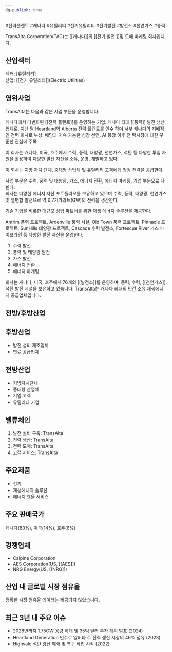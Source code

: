 ```yaml
---
dg-publish: true
---
```

#전력플랜트 #캐나다 #유틸리티 #전기유틸리티 #전기발전 #발전소 #천연가스 #풍력

TransAlta Corporation(TAC)는 [[캐나다]]의 [[전기 발전 ]]및 도매 마케팅 회사입니다.

## 산업섹터

섹터: [[유틸리티]](Utilities)  
산업: [[전기 유틸리티]](Electric Utilities)

## 영위사업

TransAlta는 다음과 같은 사업 부문을 운영합니다:

캐나다에서 다변화된 [[전력 플랜트]]를 운영하는 기업. 캐나다 최대 [[풍력]] 발전 생산업체로, 지난 달 Heartland와 Alberta 전력 플랜트를 인수 하며 서부 캐나다의 지배적인 전력 회사로 부상. 배당과 지속 가능한 성장 선언. AI 등장 이후 전 력시장에 대한 꾸준한 관심에 주목

이 회사는 캐나다, 미국, 호주에서 수력, 풍력, 태양광, 천연가스, 석탄 등 다양한 투입 자원을 활용하여 다양한 발전 자산을 소유, 운영, 개발하고 있다.  

이 회사는 지방 자치 단체, 중대형 산업체 및 유틸리티 고객에게 청정 전력을 공급한다.  
  
사업 부문은 수력, 풍력 및 태양광, 가스, 에너지 전환, 에너지 마케팅, 기업 부문으로 나뉜다.  
회사는 다양한 에너지 자산 포트폴리오를 보유하고 있으며 수력, 풍력, 태양광, 천연가스 및 열병합 발전으로 약 6.7기가와트(GW)의 전력을 생산한다.  
  
기술 기업을 비롯한 대규모 상업 파트너를 위한 재생 에너지 솔루션을 제공한다.  

Antrim 풍력 프로젝트, Ardenville 풍력 시설, Old Town 풍력 프로젝트, Pinnacle 프로젝트, SunHills 태양광 프로젝트, Cascade 수력 발전소, Fortescue River 가스 파이프라인 등 다양한 발전 자산을 운영한다.

1. 수력 발전
2. 풍력 및 태양광 발전
3. 가스 발전
4. 에너지 전환
5. 에너지 마케팅

회사는 캐나다, 미국, 호주에서 76개의 [[발전소]]를 운영하며, 풍력, 수력, [[천연가스]], 석탄 발전 시설을 보유하고 있습니다. TransAlta는 캐나다 최대의 민간 소유 재생에너지 공급업체입니다.

## 전방/후방산업

## 후방산업

- 발전 설비 제조업체
- 연료 공급업체

## 전방산업

- 지방자치단체
- 중대형 산업체
- 기업 고객
- 유틸리티 기업

## 밸류체인

1. 발전 설비 구축: TransAlta
2. 전력 생산: TransAlta
3. 전력 도매: TransAlta
4. 고객 서비스: TransAlta

## 주요제품

- 전기
- 재생에너지 솔루션
- 에너지 효율 서비스

## 주요 판매국가

캐나다(80%), 미국(14%), 호주(6%)

## 경쟁업체

- Calpine Corporation
- AES Corporation(US, [[AES]])
- NRG Energy(US, [[NRG]])

## 산업 내 글로벌 시장 점유율

정확한 시장 점유율 데이터는 제공되지 않았습니다.

## 최근 3년 내 주요 이슈

- 2028년까지 1.75GW 용량 확대 및 35억 달러 투자 계획 발표 (2024)
- Heartland Generation 인수로 알버타 주 전력 생산 시장의 46% 점유 (2023)
- Highvale 석탄 광산 폐쇄 및 복구 작업 시작 (2022)